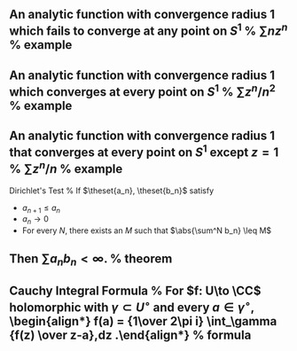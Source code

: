 An analytic function with convergence radius 1 which fails to converge at any point on $S^1$
%
$\sum nz^n$
%
example
---

An analytic function with convergence radius 1 which converges at every point on $S^1$
%
$\sum z^n/n^2$
%
example
---

An analytic function with convergence radius 1 that converges at every point on $S^1$ except $z=1$
%
$\sum z^n/n$
%
example
---

Dirichlet's Test
%
If $\theset{a_n}, \theset{b_n}$ satisfy

- $a_{n+1} \leq a_n$
- $a_n \to 0$
- For every $N$, there exists an $M$ such that $\abs{\sum^N b_n} \leq M$

Then $\sum a_n b_n < \infty$.
%
theorem
---

Cauchy Integral Formula
%
For $f: U\to \CC$ holomorphic with $\gamma \subset U^\circ$ and every $a\in \gamma^\circ$, 
\begin{align*}
f(a) = {1\over 2\pi i} \int_\gamma {f(z) \over z-a}\,dz
.\end{align*}
%
formula
---


